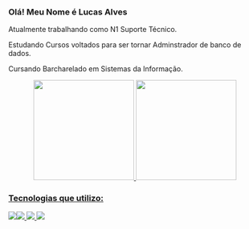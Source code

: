 ### Olá! Meu Nome é Lucas Alves

Atualmente trabalhando como N1 Suporte Técnico.

Estudando Cursos voltados para ser tornar Adminstrador de banco de dados.

Cursando Barcharelado em Sistemas da Informação.


<div align="center">
 <a href="https://github.com/Lucasbzrra">
 <img height="200em" src="https://github-readme-stats.vercel.app/api?username=lucasbzrra&show_icons=true&theme=dark&include_all_commits=true&count_private=true"/>
 <img height="200em" src="https://github-readme-stats.vercel.app/api/top-langs/?username=lucasbzrra&layout=compact&langs_count=7&theme=dark"/>
</div>



### Tecnologias que utilizo:
<img src="https://img.shields.io/badge/Microsoft_SQL_Server-CC2927?style=for-the-badge&logo=microsoft-sql-server&logoColor=white" /><img src="https://img.shields.io/badge/Microsoft_Azure-0089D6?style=for-the-badge&logo=microsoft-azure&logoColor=white" />
<img src="https://img.shields.io/badge/Microsoft-666666?style=for-the-badge&logo=microsoft&logoColor=white" />
<img src="https://img.shields.io/badge/Python-3776AB?style=for-the-badge&logo=python&logoColor=white" />
